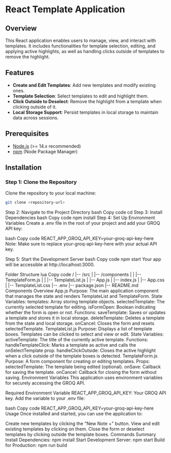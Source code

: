# React Template Application

## Overview
This React application enables users to manage, view, and interact with templates. It includes functionalities for template selection, editing, and applying active highlights, as well as handling clicks outside of templates to remove the highlight.

## Features
- **Create and Edit Templates**: Add new templates and modify existing ones.
- **Template Selection**: Select templates to edit and highlight them.
- **Click Outside to Deselect**: Remove the highlight from a template when clicking outside of it.
- **Local Storage Support**: Persist templates in local storage to maintain data across sessions.

## Prerequisites
- [Node.js](https://nodejs.org/) (>= 14.x recommended)
- [npm](https://www.npmjs.com/) (Node Package Manager)

## Installation

### Step 1: Clone the Repository
Clone the repository to your local machine:
```bash
git clone <repository-url>

```

Step 2: Navigate to the Project Directory
bash
Copy code
cd <project-folder>
Step 3: Install Dependencies
bash
Copy code
npm install
Step 4: Set Up Environment Variables
Create a .env file in the root of your project and add your GROQ API key:

bash
Copy code
REACT_APP_GROQ_API_KEY=your-groq-api-key-here
Note: Make sure to replace your-groq-api-key-here with your actual API key.

Step 5: Start the Development Server
bash
Copy code
npm start
Your app will be accessible at http://localhost:3000.

Folder Structure
lua
Copy code
/<project-root>
|-- /src
|   |-- /components
|   |   |-- TemplateForm.js
|   |   |-- TemplateList.js
|   |-- App.js
|   |-- index.js
|   |-- App.css
|   |-- TemplateList.css
|-- .env
|-- package.json
|-- README.md
Components Overview
App.js
Purpose: The main application component that manages the state and renders TemplateList and TemplateForm.
State Variables:
templates: Array storing template objects.
selectedTemplate: The currently selected template for editing.
isFormOpen: Boolean indicating whether the form is open or not.
Functions:
saveTemplate: Saves or updates a template and stores it in local storage.
deleteTemplate: Deletes a template from the state and local storage.
onCancel: Closes the form and resets selectedTemplate.
TemplateList.js
Purpose: Displays a list of template boxes. Templates can be clicked to select and view or edit.
State Variables:
activeTemplate: The title of the currently active template.
Functions:
handleTemplateClick: Marks a template as active and calls the onSelectTemplate prop.
handleClickOutside: Closes the active highlight when a click outside of the template boxes is detected.
TemplateForm.js
Purpose: A form component for creating or editing templates.
Props:
selectedTemplate: The template being edited (optional).
onSave: Callback for saving the template.
onCancel: Callback for closing the form without saving.
Environment Variables
This application uses environment variables for securely accessing the GROQ API.

Required Environment Variable
REACT_APP_GROQ_API_KEY: Your GROQ API key.
Add the variable to your .env file:

bash
Copy code
REACT_APP_GROQ_API_KEY=your-groq-api-key-here
Usage
Once installed and started, you can use the application to:

Create new templates by clicking the "New Note +" button.
View and edit existing templates by clicking on them.
Close the form or deselect templates by clicking outside the template boxes.
Commands Summary
Install Dependencies: npm install
Start Development Server: npm start
Build for Production: npm run build
